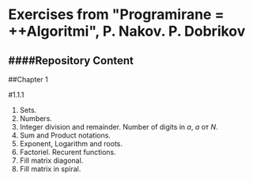 Exercises from "Programirane = ++Algoritmi", P. Nakov. P. Dobrikov
====
 
 
 
 
####Repository Content
---

##Chapter 1

#1.1.1 

1. Sets.
2. Numbers.
3. Integer division and remainder. Number of digits in _a_, _a_ от _Ν_.
4. Sum and Product notations.
5. Exponent, Logarithm and roots.
6. Factoriel. Recurent functions.
7. Fill matrix diagonal. 
8. Fill matrix in spiral.


